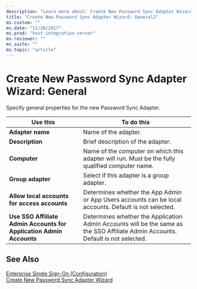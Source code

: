 ```yaml
---
description: "Learn more about: Create New Password Sync Adapter Wizard: General"
title: "Create New Password Sync Adapter Wizard: General2"
ms.custom: ""
ms.date: "11/30/2017"
ms.prod: "host-integration-server"
ms.reviewer: ""
ms.suite: ""
ms.topic: "article"
---
```

# Create New Password Sync Adapter Wizard: General
Specify general properties for the new Password Sync Adapter.  
  
|Use this|To do this|  
|--------------|----------------|  
|**Adapter name**|Name of the adapter.|  
|**Description**|Brief description of the adapter.|  
|**Computer**|Name of the computer on which this adapter will run. Must be the fully qualified computer name.|  
|**Group adapter**|Select if this adapter is a group adapter.|  
|**Allow local accounts for access accounts**|Determines whether the App Admin or App Users accounts can be local accounts. Default is not selected.|  
|**Use SSO Affiliate Admin Accounts for Application Admin Accounts**|Determines whether the Application Admin Accounts will be the same as the SSO Affiliate Admin Accounts. Default is not selected.|  
  
## See Also  
 [Enterprise Single Sign-On (Configuration)](../core/enterprise-single-sign-on-configuration-1.md)   
 [Create New Password Sync Adapter Wizard](../core/create-new-password-sync-adapter-wizard1.md)
